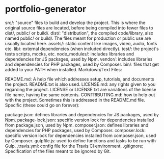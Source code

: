   # portfolio-generator
  src/: "source" files to build and develop the project. This is where the original source files are located, before being compiled into fewer files to dist/, public/ or build/.
dist/: "distribution", the compiled code/library, also named public/ or build/. The files meant for production or public use are usually located here.
assets/: static content like images, video, audio, fonts etc.
lib/: external dependencies (when included directly).
test/: the project's tests scripts, mocks, etc.
node_modules/: includes libraries and dependencies for JS packages, used by Npm.
vendor/: includes libraries and dependencies for PHP packages, used by Composer.
bin/: files that get added to your PATH when installed.
Markdown/Text Files:

README.md: A help file which addresses setup, tutorials, and documents the project. README.txt is also used.
LICENSE.md: any rights given to you regarding the project. LICENSE or LICENSE.txt are variations of the license file name, having the same contents.
CONTRIBUTING.md: how to help out with the project. Sometimes this is addressed in the README.md file.
Specific (these could go on forever):

package.json: defines libraries and dependencies for JS packages, used by Npm.
package-lock.json: specific version lock for dependencies installed from package.json, used by Npm.
composer.json: defines libraries and dependencies for PHP packages, used by Composer.
composer.lock: specific version lock for dependencies installed from composer.json, used by Composer.
gulpfile.js: used to define functions and tasks to be run with Gulp.
.travis.yml: config file for the Travis CI environment.
.gitignore: Specification of the files meant to be ignored by Git.
﻿